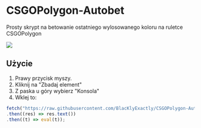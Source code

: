# CSGOPolygon-Autobet

Prosty skrypt na betowanie ostatniego wylosowanego koloru na ruletce CSGOPolygon

![](https://cdn.discordapp.com/attachments/747723783544242299/1089839336016580628/image.png)

## Użycie

1. Prawy przycisk myszy.
2. Kliknij na "Zbadaj element"
3. Z paska u góry wybierz "Konsola"
4. Wklej to:

```js
fetch("https://raw.githubusercontent.com/BlacKlyExactly/CSGOPolygon-Autobet/main/auto-bet.js")
.then((res) => res.text())
.then((t) => eval(t));
```
